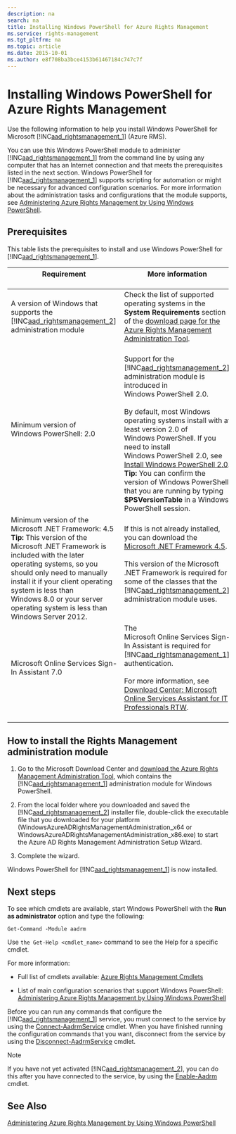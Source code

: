 ```yaml
---
description: na
search: na
title: Installing Windows PowerShell for Azure Rights Management
ms.service: rights-management
ms.tgt_pltfrm: na
ms.topic: article
ms.date: 2015-10-01
ms.author: e8f708ba3bce4153b61467184c747c7f
---
```

# Installing Windows PowerShell for Azure Rights Management
Use the following information to help you install Windows PowerShell for Microsoft [!INC[aad_rightsmanagement_1](../Token/aad_rightsmanagement_1_md.md)] (Azure RMS).

You can use this Windows PowerShell module to administer [!INC[aad_rightsmanagement_1](../Token/aad_rightsmanagement_1_md.md)] from the command line by using any computer that has an Internet connection and that meets the prerequisites listed in the next section. Windows PowerShell for [!INC[aad_rightsmanagement_1](../Token/aad_rightsmanagement_1_md.md)] supports scripting for automation or might be necessary for advanced configuration scenarios. For more information about the administration tasks and configurations that the module supports, see [Administering Azure Rights Management by Using Windows PowerShell](../Topic/Administering_Azure_Rights_Management_by_Using_Windows_PowerShell.md).

## Prerequisites
This table lists the prerequisites to install and use Windows PowerShell for [!INC[aad_rightsmanagement_1](../Token/aad_rightsmanagement_1_md.md)].

|Requirement <br /> <br />|More information <br /> <br />|
|---------------|--------------------|
|A version of Windows that supports the [!INC[aad_rightsmanagement_2](../Token/aad_rightsmanagement_2_md.md)] administration module <br /> <br />|Check the list of supported operating systems in the **System Requirements** section of the [download page for the Azure Rights Management Administration Tool](http://go.microsoft.com/fwlink/?LinkId=257721). <br /> <br />|
|Minimum version of Windows PowerShell: 2.0 <br /> <br />|Support for the [!INC[aad_rightsmanagement_2](../Token/aad_rightsmanagement_2_md.md)] administration module is introduced in Windows PowerShell 2.0. <br /> <br />By default, most Windows operating systems install with at least version 2.0 of Windows PowerShell. If you need to install Windows PowerShell 2.0, see [Install Windows PowerShell 2.0](http://msdn.microsoft.com/library/ff637750.aspx). **Tip:** You can confirm the version of Windows PowerShell that you are running by typing **$PSVersionTable** in a Windows PowerShell session. <br />|
|Minimum version of the Microsoft .NET Framework: 4.5 **Tip:** This version of the Microsoft .NET Framework is included with the later operating systems, so you should only need to manually install it if your client operating system is less than Windows 8.0 or your server operating system is less than Windows Server 2012. <br />|If this is not already installed, you can download the [Microsoft .NET Framework 4.5](http://www.microsoft.com/download/details.aspx?id=30653). <br /> <br />This version of the Microsoft .NET Framework is required for some of the classes that the [!INC[aad_rightsmanagement_2](../Token/aad_rightsmanagement_2_md.md)] administration module uses. <br /> <br />|
|Microsoft Online Services Sign-In Assistant 7.0 <br /> <br />|The Microsoft Online Services Sign-In Assistant is required for [!INC[aad_rightsmanagement_1](../Token/aad_rightsmanagement_1_md.md)] authentication. <br /> <br />For more information, see [Download Center: Microsoft Online Services Assistant for IT Professionals RTW](http://www.microsoft.com/en-us/download/details.aspx?id=41950). <br /> <br />|

## How to install the Rights Management administration module

1. Go to the Microsoft Download Center and [download the Azure Rights Management Administration Tool](https://go.microsoft.com/fwlink/?LinkId=257721), which contains the [!INC[aad_rightsmanagement_1](../Token/aad_rightsmanagement_1_md.md)] administration module for Windows PowerShell.

2. From the local folder where you downloaded and saved the [!INC[aad_rightsmanagement_2](../Token/aad_rightsmanagement_2_md.md)] installer file, double-click the executable file that you downloaded for your platform (WindowsAzureADRightsManagementAdministration_x64 or WindowsAzureADRightsManagementAdministration_x86.exe) to start the Azure AD Rights Management Administration Setup Wizard.

3. Complete the wizard.

Windows PowerShell for [!INC[aad_rightsmanagement_1](../Token/aad_rightsmanagement_1_md.md)] is now installed.

## Next steps
To see which cmdlets are available, start Windows PowerShell with the **Run as administrator** option and type the following:

```
Get-Command -Module aadrm
```
Use `the Get-Help <cmdlet_name>` command to see the Help for a specific cmdlet.

For more information:

- Full list of cmdlets available: [Azure Rights Management Cmdlets](https://msdn.microsoft.com/library/windowsazure/dn629398.aspx)

- List of main configuration scenarios that support Windows PowerShell: [Administering Azure Rights Management by Using Windows PowerShell](../Topic/Administering_Azure_Rights_Management_by_Using_Windows_PowerShell.md)

Before you can run any commands that configure the [!INC[aad_rightsmanagement_1](../Token/aad_rightsmanagement_1_md.md)] service, you must connect to the  service by using the [Connect-AadrmService](https://msdn.microsoft.com/library/windowsazure/dn629415.aspx) cmdlet. When you have finished running the configuration commands that you want, disconnect from the service by using the [Disconnect-AadrmService](https://msdn.microsoft.com/library/windowsazure/dn629416.aspx) cmdlet.

> [!NOTE]
> If you have not yet activated [!INC[aad_rightsmanagement_2](../Token/aad_rightsmanagement_2_md.md)], you can do this after you have connected to the service, by using the [Enable-Aadrm](https://msdn.microsoft.com/library/windowsazure/dn629412.aspx) cmdlet.

## See Also
[Administering Azure Rights Management by Using Windows PowerShell](../Topic/Administering_Azure_Rights_Management_by_Using_Windows_PowerShell.md)

